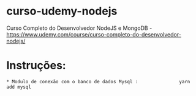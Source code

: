 # curso-udemy-nodejs
Curso Completo do Desenvolvedor NodeJS e MongoDB - https://www.udemy.com/course/curso-completo-do-desenvolvedor-nodejs/

# Instruções:
    * Modulo de conexão com o banco de dados Mysql :               yarn add mysql
